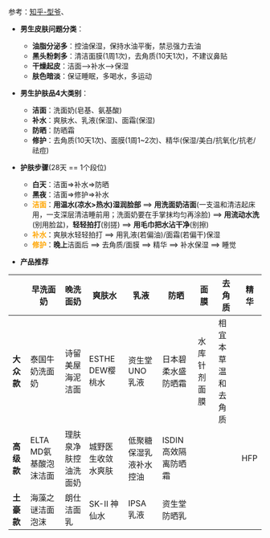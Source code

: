 参考：[知乎-型爷](https://zhuanlan.zhihu.com/p/26308697)、



+ **男生皮肤问题分类**：
  + **油脂分泌多**：控油保湿，保持水油平衡，禁忌强力去油
  + **黑头粉刺多**：清洁面膜(1周1次)，去角质(10天1次)，不建议鼻贴
  + **干燥起皮**：洁面—>补水—>保湿
  + **肤色暗淡**：保证睡眠，多喝水，多运动
+ **男生护肤品4大类别**：
  + **洁面**：洗面奶(皂基、氨基酸)
  + **补水**：爽肤水、乳液(保湿)、面霜(保湿)
  + **防晒**：防晒霜
  + **修护**：去角质(10天1次)、面膜(1周1~2次)、精华(保湿/美白/抗氧化/抗老/祛痘)

+ **护肤步骤**(28天 == 1个段位)
  + **白天**：洁面=>补水=>防晒
  + **黑夜**：洁面=>修护=>补水
  + <font color='orange'>**洁面**</font>：**用温水(凉水>热水)湿润脸部** ==> **用洗面奶洁面**(一支温和清洁起床用，一支深层清洁睡前用；洗面奶要在手掌抹均匀再涂脸) ==> **用流动水洗**(别用脸盆)，**轻轻拍打**(别搓) ==> **用毛巾把水沾干净**(别擦) 
  + <font color='orange'>**补水**</font>：爽肤水轻轻拍打 ==> 用乳液(若偏油)/面霜(若偏干)保湿
  + <font color='orange'>**修护**</font>：**晚上**洁面后 ==> 去角质/面膜 ==> 精华 ==> 补水保湿 ==> 睡觉

+ **产品推荐**

|            | **早洗面奶**          | **晚洗面奶**         | **爽肤水**         | **乳液**               | **防晒**            | 面膜         | 去角质             | 精华 |
| ---------- | --------------------- | -------------------- | ------------------ | ---------------------- | ------------------- | ------------ | ------------------ | ---- |
| **大众款** | 泰国牛奶洗面奶        | 诗留美屋海泥洁面     | ESTHE DEW樱桃水    | 资生堂UNO乳液          | 日本碧柔水盛防晒霜  | 水库针剂面膜 | 相宜本草温和去角质 |      |
| **高级款** | ELTA MD氨基酸泡沫洁面 | 理肤泉净肤控油洗面奶 | 城野医生收敛水爽肤 | 低聚糖保湿乳液补水控油 | ISDIN高效隔离防晒霜 |              |                    | HFP  |
| **土豪款** | 海藻之谜洁面泡沫      | 朗仕洁面乳           | SK-II 神仙水       | IPSA乳液               | 资生堂防晒乳        |              |                    |      |

